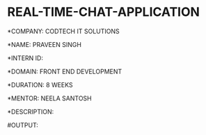 # REAL-TIME-CHAT-APPLICATION

*COMPANY: CODTECH IT SOLUTIONS

*NAME: PRAVEEN SINGH

*INTERN ID: 

*DOMAIN: FRONT END DEVELOPMENT

*DURATION: 8 WEEKS

*MENTOR: NEELA SANTOSH

*DESCRIPTION: 

#OUTPUT:
